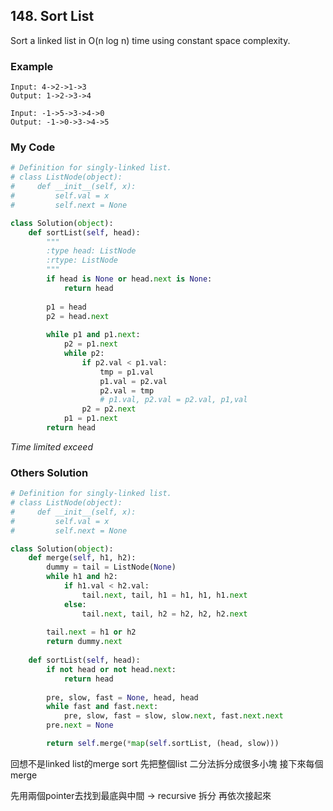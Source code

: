 ## 148. Sort List

Sort a linked list in O(n log n) time using constant space complexity.

### Example
```
Input: 4->2->1->3
Output: 1->2->3->4

Input: -1->5->3->4->0
Output: -1->0->3->4->5
```

### My Code
```python
# Definition for singly-linked list.
# class ListNode(object):
#     def __init__(self, x):
#         self.val = x
#         self.next = None

class Solution(object):
    def sortList(self, head):
        """
        :type head: ListNode
        :rtype: ListNode
        """
        if head is None or head.next is None:
            return head
        
        p1 = head
        p2 = head.next
        
        while p1 and p1.next:
            p2 = p1.next
            while p2:
                if p2.val < p1.val:
                    tmp = p1.val
                    p1.val = p2.val
                    p2.val = tmp
                    # p1.val, p2.val = p2.val, p1,val
                p2 = p2.next
            p1 = p1.next
        return head
```
*Time limited exceed*



### Others Solution
```python
# Definition for singly-linked list.
# class ListNode(object):
#     def __init__(self, x):
#         self.val = x
#         self.next = None

class Solution(object):
    def merge(self, h1, h2):
        dummy = tail = ListNode(None)
        while h1 and h2:
            if h1.val < h2.val:
                tail.next, tail, h1 = h1, h1, h1.next
            else:
                tail.next, tail, h2 = h2, h2, h2.next
    
        tail.next = h1 or h2
        return dummy.next
    
    def sortList(self, head):
        if not head or not head.next:
            return head
    
        pre, slow, fast = None, head, head
        while fast and fast.next:
            pre, slow, fast = slow, slow.next, fast.next.next
        pre.next = None

        return self.merge(*map(self.sortList, (head, slow)))
```
回想不是linked list的merge sort
先把整個list 二分法拆分成很多小塊
接下來每個merge

先用兩個pointer去找到最底與中間 -> recursive 拆分
再依次接起來

